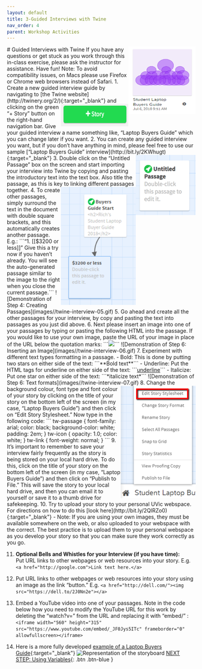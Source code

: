 ```yaml
---
layout: default
title: 3-Guided Interviews with Twine
nav_order: 4
parent: Workshop Activities
---
```

<img src="images//twine-interview-01.png" style="float:right;width:180px;height:180px;" alt="twine text bubbles"> 
# Guided Interviews with Twine
If you have any questions or get stuck as you work through this in-class exercise, please ask the instructor for assistance.  Have fun!
Note: To avoid compatibility issues, on Macs please use Firefox or Chrome web browsers instead of Safari.
1. Create a new guided interview guide by navigating to [the Twine website](http://twinery.org/2/){:target="_blank"} <img src="images//twine-interview-02.png" style="float:right;width:180px;height:60px;" alt="+Story button">  and clicking on the green “+ Story” button on the right-hand navigation bar. Give your guided interview a name something like, “Laptop Buyers Guide” which you can change later if you want.
2. You can create any guided interview you want, but if you don’t have anything in mind, please feel free to use our sample [“Laptop Buyers Guide” interview](http://bit.ly/2KWhugt){:target="_blank"}  <img src="images//twine-interview-03.png" style="float:right;width:160px;height:160px;" alt="Unintitled Passage box"> 
3. Double click on the “Untitled Passage” box on the screen and start importing your interview into Twine by copying and pasting the introductory text into the text box. Also title the passage, as this is key to linking different passages together. 
<img src="images//twine-interview-04.png" style="float:right;width:200px" alt="Boxes with text is linking"> 
4. To create other passages, simply surround the text in the document with double square brackets, and this automatically creates another passage. E.g.: ```“1. [[$3200 or less]]” Give this a try now if you haven’t already. You will see the auto-generated passage similar to the image to the right when you close the current passage.```
![Demonstration of Step 4: Creating Passages](images//twine-interview-05.gif)
5. Go ahead and create all the other passages for your interview, by copy and pasting the text into passages as you just did above. 
6. Next please insert an image into one of your passages by typing or pasting the following HTML into the passage. If you would like to use your own image, paste the URL of your image in place of the URL below the quotation marks: ```<img src="https://dell.to/2J0Nn2e">```
![Demonstration of Step 6: Inserting an Image](images//twine-interview-06.gif)
7. Experiment with different text types formatting in a passage. 
  - Bold: This is done by putting two stars on either side of the text: ```**Bold text**```
  - Underline: Put the HTML tags for underline on either side of the text: ```<u>underline</u>```
  - Italicize: Put one star on either side of the text: ```*italicize text*```
![Demonstration of Step 6: Text formats](images//twine-interview-07.gif)
8. <img src="images//twine-interview-08.png" style="float:right;width:200px" alt="Edit Storysheet button"> Change the background colour, font type and font colour of your story by clicking on the title of your story on the bottom left of the screen (in my case, “Laptop Buyers Guide”) and then click on “Edit Story Stylesheet.” Now type in the following code: 
```
tw-passage {
	font-family: arial;
  	color: black;
  	background-color: white;
	padding: 2em;
}
tw-icon {
	opacity: 1.0;
  	color: white;
}
tw-link {
	font-weight: normal;
}
```
9. It’s important to remember to save your interview fairly frequently as the story is being stored on your local hard drive. To do this, click on the title of your story on the bottom left of the screen (in my case, “Laptop Buyers Guide”) and then click on “Publish to File.”  This will save the story to your local hard drive, and then you can email it to yourself or save it to a thumb drive for safekeeping.
10. Try to upload your story to your personal UVic webspace. For directions on how to do this [look here](http://bit.ly/2QlRZo0){:target="_blank"} 
  - Note: If you are using your own images, they must be available somewhere on the web, or also uploaded to your webspace with the correct. The best practice is to upload them to your personal webspace as you develop your story so that you can make sure they work correctly as you go.

11. **Optional Bells and Whistles for your Interview (if you have time):**<br> Put URL links to other webpages or web resources into your story. E.g. ```<a href="http://google.com">Link text here.</a>```

12. Put URL links to other webpages or web resources into your story using an image as the link “button.” E.g. ```<a href="http://dell.com/"><img src="https://dell.to/2J0Nn2e"></a>```

13. Embed a YouTube video into one of your passages. Note in the code below how you need to modify the YouTube URL for this work by deleting the “watch?v=” from the URL and replacing it with “embed/” :
```<iframe width="560" height="315" src="https://www.youtube.com/embed/_JF0Jys5ITc" frameborder="0" allowfullscreen></iframe>```
14. Here is a more fully developed [example of a Laptop Buyers Guide](http://bit.ly/2Iv0kkz){:target="_blank"} 
![Representation of the storyboard](images//twine-interview-09.png)
[NEXT STEP: Using Variables](variables.html){: .btn .btn-blue }
